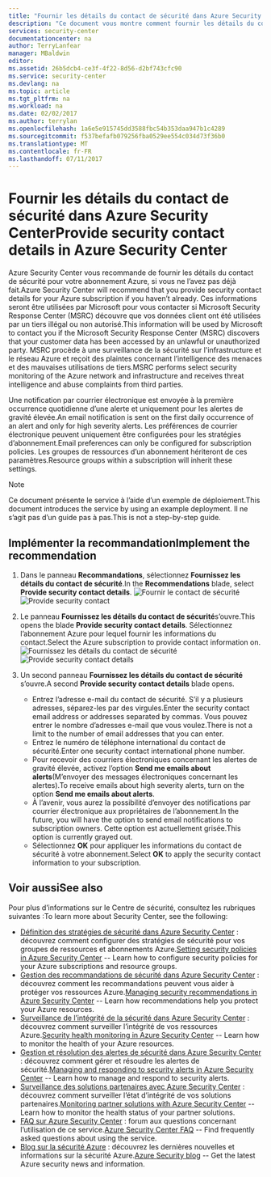 ```yaml
---
title: "Fournir les détails du contact de sécurité dans Azure Security Center | Microsoft Docs"
description: "Ce document vous montre comment fournir les détails du contact de sécurité dans Azure Security Center."
services: security-center
documentationcenter: na
author: TerryLanfear
manager: MBaldwin
editor: 
ms.assetid: 26b5dcb4-ce3f-4f22-8d56-d2bf743cfc90
ms.service: security-center
ms.devlang: na
ms.topic: article
ms.tgt_pltfrm: na
ms.workload: na
ms.date: 02/02/2017
ms.author: terrylan
ms.openlocfilehash: 1a6e5e915745dd3588fbc54b353daa947b1c4289
ms.sourcegitcommit: f537befafb079256fba0529ee554c034d73f36b0
ms.translationtype: MT
ms.contentlocale: fr-FR
ms.lasthandoff: 07/11/2017
---
```

# <a name="provide-security-contact-details-in-azure-security-center"></a><span data-ttu-id="231e5-103">Fournir les détails du contact de sécurité dans Azure Security Center</span><span class="sxs-lookup"><span data-stu-id="231e5-103">Provide security contact details in Azure Security Center</span></span>
<span data-ttu-id="231e5-104">Azure Security Center vous recommande de fournir les détails du contact de sécurité pour votre abonnement Azure, si vous ne l’avez pas déjà fait.</span><span class="sxs-lookup"><span data-stu-id="231e5-104">Azure Security Center will recommend that you provide security contact details for your Azure subscription if you haven’t already.</span></span> <span data-ttu-id="231e5-105">Ces informations seront être utilisées par Microsoft pour vous contacter si Microsoft Security Response Center (MSRC) découvre que vos données client ont été utilisées par un tiers illégal ou non autorisé.</span><span class="sxs-lookup"><span data-stu-id="231e5-105">This information will be used by Microsoft to contact you if the Microsoft Security Response Center (MSRC) discovers that your customer data has been accessed by an unlawful or unauthorized party.</span></span> <span data-ttu-id="231e5-106">MSRC procède à une surveillance de la sécurité sur l'infrastructure et le réseau Azure et reçoit des plaintes concernant l’intelligence des menaces et des mauvaises utilisations de tiers.</span><span class="sxs-lookup"><span data-stu-id="231e5-106">MSRC performs select security monitoring of the Azure network and infrastructure and receives threat intelligence and abuse complaints from third parties.</span></span>

<span data-ttu-id="231e5-107">Une notification par courrier électronique est envoyée à la première occurrence quotidienne d’une alerte et uniquement pour les alertes de gravité élevée.</span><span class="sxs-lookup"><span data-stu-id="231e5-107">An email notification is sent on the first daily occurrence of an alert and only for high severity alerts.</span></span> <span data-ttu-id="231e5-108">Les préférences de courrier électronique peuvent uniquement être configurées pour les stratégies d’abonnement.</span><span class="sxs-lookup"><span data-stu-id="231e5-108">Email preferences can only be configured for subscription policies.</span></span> <span data-ttu-id="231e5-109">Les groupes de ressources d’un abonnement hériteront de ces paramètres.</span><span class="sxs-lookup"><span data-stu-id="231e5-109">Resource groups within a subscription will inherit these settings.</span></span>

> [!NOTE]
> <span data-ttu-id="231e5-110">Ce document présente le service à l’aide d’un exemple de déploiement.</span><span class="sxs-lookup"><span data-stu-id="231e5-110">This document introduces the service by using an example deployment.</span></span>  <span data-ttu-id="231e5-111">Il ne s’agit pas d’un guide pas à pas.</span><span class="sxs-lookup"><span data-stu-id="231e5-111">This is not a step-by-step guide.</span></span>
>
>

## <a name="implement-the-recommendation"></a><span data-ttu-id="231e5-112">Implémenter la recommandation</span><span class="sxs-lookup"><span data-stu-id="231e5-112">Implement the recommendation</span></span>
1. <span data-ttu-id="231e5-113">Dans le panneau **Recommandations**, sélectionnez **Fournissez les détails du contact de sécurité**.</span><span class="sxs-lookup"><span data-stu-id="231e5-113">In the **Recommendations** blade, select **Provide security contact details**.</span></span>
   <span data-ttu-id="231e5-114">![Fournir le contact de sécurité][1]</span><span class="sxs-lookup"><span data-stu-id="231e5-114">![Provide security contact][1]</span></span>
2. <span data-ttu-id="231e5-115">Le panneau **Fournissez les détails du contact de sécurité**s’ouvre.</span><span class="sxs-lookup"><span data-stu-id="231e5-115">This opens the blade **Provide security contact details**.</span></span> <span data-ttu-id="231e5-116">Sélectionnez l’abonnement Azure pour lequel fournir les informations du contact.</span><span class="sxs-lookup"><span data-stu-id="231e5-116">Select the Azure subscription to provide contact information on.</span></span>
   <span data-ttu-id="231e5-117">![Fournissez les détails du contact de sécurité][2]</span><span class="sxs-lookup"><span data-stu-id="231e5-117">![Provide security contact details][2]</span></span>
3. <span data-ttu-id="231e5-118">Un second panneau **Fournissez les détails du contact de sécurité** s’ouvre.</span><span class="sxs-lookup"><span data-stu-id="231e5-118">A second **Provide security contact details** blade opens.</span></span>

   * <span data-ttu-id="231e5-119">Entrez l’adresse e-mail du contact de sécurité. S’il y a plusieurs adresses, séparez-les par des virgules.</span><span class="sxs-lookup"><span data-stu-id="231e5-119">Enter the security contact email address or addresses separated by commas.</span></span> <span data-ttu-id="231e5-120">Vous pouvez entrer le nombre d’adresses e-mail que vous voulez.</span><span class="sxs-lookup"><span data-stu-id="231e5-120">There is not a limit to the number of email addresses that you can enter.</span></span>
   * <span data-ttu-id="231e5-121">Entrez le numéro de téléphone international du contact de sécurité.</span><span class="sxs-lookup"><span data-stu-id="231e5-121">Enter one security contact international phone number.</span></span>
   * <span data-ttu-id="231e5-122">Pour recevoir des courriers électroniques concernant les alertes de gravité élevée, activez l’option **Send me emails about alerts**(M’envoyer des messages électroniques concernant les alertes).</span><span class="sxs-lookup"><span data-stu-id="231e5-122">To receive emails about high severity alerts, turn on the option **Send me emails about alerts**.</span></span>
   * <span data-ttu-id="231e5-123">À l’avenir, vous aurez la possibilité d’envoyer des notifications par courrier électronique aux propriétaires de l’abonnement.</span><span class="sxs-lookup"><span data-stu-id="231e5-123">In the future, you will have the option to send email notifications to subscription owners.</span></span> <span data-ttu-id="231e5-124">Cette option est actuellement grisée.</span><span class="sxs-lookup"><span data-stu-id="231e5-124">This option is currently grayed out.</span></span>
   * <span data-ttu-id="231e5-125">Sélectionnez **OK** pour appliquer les informations du contact de sécurité à votre abonnement.</span><span class="sxs-lookup"><span data-stu-id="231e5-125">Select **OK** to apply the security contact information to your subscription.</span></span>

## <a name="see-also"></a><span data-ttu-id="231e5-126">Voir aussi</span><span class="sxs-lookup"><span data-stu-id="231e5-126">See also</span></span>
<span data-ttu-id="231e5-127">Pour plus d’informations sur le Centre de sécurité, consultez les rubriques suivantes :</span><span class="sxs-lookup"><span data-stu-id="231e5-127">To learn more about Security Center, see the following:</span></span>

* <span data-ttu-id="231e5-128">[Définition des stratégies de sécurité dans Azure Security Center](security-center-policies.md) : découvrez comment configurer des stratégies de sécurité pour vos groupes de ressources et abonnements Azure.</span><span class="sxs-lookup"><span data-stu-id="231e5-128">[Setting security policies in Azure Security Center](security-center-policies.md) -- Learn how to configure security policies for your Azure subscriptions and resource groups.</span></span>
* <span data-ttu-id="231e5-129">[Gestion des recommandations de sécurité dans Azure Security Center](security-center-recommendations.md) : découvrez comment les recommandations peuvent vous aider à protéger vos ressources Azure.</span><span class="sxs-lookup"><span data-stu-id="231e5-129">[Managing security recommendations in Azure Security Center](security-center-recommendations.md) -- Learn how recommendations help you protect your Azure resources.</span></span>
* <span data-ttu-id="231e5-130">[Surveillance de l’intégrité de la sécurité dans Azure Security Center](security-center-monitoring.md) : découvrez comment surveiller l’intégrité de vos ressources Azure.</span><span class="sxs-lookup"><span data-stu-id="231e5-130">[Security health monitoring in Azure Security Center](security-center-monitoring.md) -- Learn how to monitor the health of your Azure resources.</span></span>
* <span data-ttu-id="231e5-131">[Gestion et résolution des alertes de sécurité dans Azure Security Center](security-center-managing-and-responding-alerts.md) : découvrez comment gérer et résoudre les alertes de sécurité.</span><span class="sxs-lookup"><span data-stu-id="231e5-131">[Managing and responding to security alerts in Azure Security Center](security-center-managing-and-responding-alerts.md) -- Learn how to manage and respond to security alerts.</span></span>
* <span data-ttu-id="231e5-132">[Surveillance des solutions partenaires avec Azure Security Center](security-center-partner-solutions.md) : découvrez comment surveiller l’état d’intégrité de vos solutions partenaires.</span><span class="sxs-lookup"><span data-stu-id="231e5-132">[Monitoring partner solutions with Azure Security Center](security-center-partner-solutions.md) -- Learn how to monitor the health status of your partner solutions.</span></span>
* <span data-ttu-id="231e5-133">[FAQ sur Azure Security Center](security-center-faq.md) : forum aux questions concernant l’utilisation de ce service.</span><span class="sxs-lookup"><span data-stu-id="231e5-133">[Azure Security Center FAQ](security-center-faq.md) -- Find frequently asked questions about using the service.</span></span>
* <span data-ttu-id="231e5-134">[Blog sur la sécurité Azure](http://blogs.msdn.com/b/azuresecurity/) : découvrez les dernières nouvelles et informations sur la sécurité Azure.</span><span class="sxs-lookup"><span data-stu-id="231e5-134">[Azure Security blog](http://blogs.msdn.com/b/azuresecurity/) -- Get the latest Azure security news and information.</span></span>

<!--Image references-->
[1]: ./media/security-center-provide-security-contacts/provide-contacts.png
[2]:./media/security-center-provide-security-contacts/provide-contact-details.png
